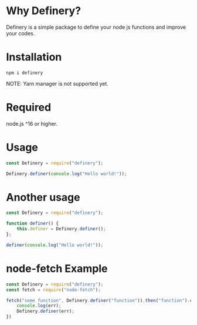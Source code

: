 # Why Definery?

Definery is a simple package to define your node js functions and improve your codes.

# Installation

```
npm i definery
```
NOTE: Yarn manager is not supported yet.



# Required

node.js ^16 or higher.

# Usage

```js
const Definery = require("definery");

Definery.definer(console.log("Hello world!"));
```

# Another usage

```js
const Definery = require("definery");

function definer() {
    this.definer = Definery.definer();
};

definer(console.log("Hello world!"));
```

# node-fetch Example

```js
const Definery = require("definery");
const fetch = require("node-fetch");

fetch("some function", Definery.definer("function")).then("function").catch(err => {
    console.log(err);
    Definery.definer(err);
})

```